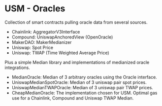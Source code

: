 # USM - Oracles

Collection of smart contracts pulling oracle data from several sources.

- Chainlink: AggregatorV3Interface
- Compound: UniswapAnchoredView (OpenOracle)
- MakerDAO: MakerMedianizer
- Uniswap: Spot Price
- Uniswap: TWAP (Time Weighted Average Price)

Plus a simple Median library and implementations of medianized oracle integrations.

- MedianOracle: Median of 3 arbitrary oracles using the Oracle interface.
- UniswapMedianSpotOracle: Median of 3 uniswap pair spot prices.
- UniswapMedianTWAPOracle: Median of 3 uniswap pair TWAP prices.
- CheapMedianOracle: The implementation chosen for USM. Optimal gas use for a Chainlink, Compound and Uniswap TWAP Median.



